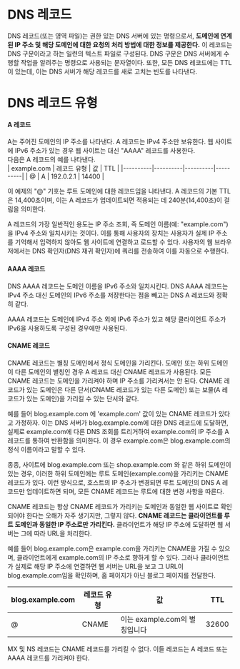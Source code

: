 # DNS 레코드
DNS 레코드(또는 영역 파일)는 권한 있는 DNS 서버에 있는 명령으로서, **도메인에 연계된 IP 주소 및 해당 도메인에 대한 요청의 처리 방법에 대한 정보를 제공한다.** 이 레코드는 DNS 구문이라고 하는 일련의 텍스트 파일로 구성된다. DNS 구문은 DNS 서버에게 수행할 작업을 알려주는 명령으로 사용되는 문자열이다. 또한, 모든 DNS 레코드에는 TTL이 있는데, 이는 DNS 서버가 해당 레코드를 새로 고치는 빈도를 나타낸다.  
  
# DNS 레코드 유형
#### A 레코드
A는 주어진 도메인의 IP 주소를 나타낸다. A 레코드는 IPv4 주소만 보유한다. 웹 사이트에 IPv6 주소가 있는 경우 웹 사이트는 대신 "AAAA" 레코드를 사용한다.  
다음은 A 레코드의 예를 나타낸다.  
| example.com | 레코드 유형 | 값 | TTL |
|----------|----------|----------|----------|
|  @  |   A  |   192.0.2.1  |  14400  |  
  
  
이 예제의 "@" 기호는 루트 도메인에 대한 레코드임을 나타낸다. A 레코드의 기본 TTL은 14,400초이며, 이는 A 레코드가 업데이트되면 적용되는 데 240분(14,400초)이 걸림을 의미한다.  
  
A 레코드의 가장 일반적인 용도는 IP 주소 조회, 즉 도메인 이름(예: "example.com")을 IPv4 주소와 일치시키는 것이다. 이를 통해 사용자의 장치는 사용자가 실제 IP 주소를 기억해서 입력하지 않아도 웹 사이트에 연결하고 로드할 수 있다. 사용자의 웹 브라우저에서는 DNS 확인자(DNS 재귀 확인자)에 쿼리를 전송하여 이를 자동으로 수행한다.  
  
#### AAAA 레코드
DNS AAAA 레코드는 도메인 이름을 IPv6 주소와 일치시킨다. DNS AAAA 레코드는 IPv4 주소 대신 도메인의 IPv6 주소를 저장한다는 점을 빼고는 DNS A 레코드와 정확히 같다.  
  
AAAA 레코드는 도메인에 IPv4 주소 외에 IPv6 주소가 있고 해당 클라이언트 주소가 IPv6을 사용하도록 구성된 경우에만 사용된다.  
  
#### CNAME 레코드
CNAME 레코드는 별칭 도메인에서 정식 도메인을 가리킨다. 도메인 또는 하위 도메인이 다른 도메인의 별칭인 경우 A 레코드 대신 CNAME 레코드가 사용된다. 모든 CNAME 레코드는 도메인을 가리켜야 하며 IP 주소를 가리켜서는 안 된다. CNAME 레코드가 있는 도메인은 다른 단서(CNAME 레코드가 있는 다른 도메인) 또는 보물(A 레코드가 있는 도메인)을 가리킬 수 있는 단서와 같다.  
  
예를 들어 blog.example.com 에 'example.com' 값이 있는 CNAME 레코드가 있다고 가정하자. 이는 DNS 서버가 blog.example.com에 대한 DNS 레코드에 도달하면, 실제로 example.com에 다른 DNS 조회를 트리거하여 example.com의 IP 주소를 A 레코드를 통하여 반환함을 의미한다. 이 경우 example.com은 blog.example.com의 정식 이름이라고 말할 수 있다.  
  
종종, 사이트에 blog.example.com 또는 shop.example.com 와 같은 하위 도메인이 있는 경우, 이러한 하위 도메인에는 루트 도메인(example.com)을 가리키는 CNAME 레코드가 있다. 이런 방식으로, 호스트의 IP 주소가 변경되면 루트 도메인의 DNS A 레코드만 업데이트하면 되며, 모든 CNAME 레코드는 루트에 대한 변경 사항을 따른다.  
  
CNAME 레코드는 항상 CNAME 레코드가 가리키는 도메인과 동일한 웹 사이트로 확인되어야 한다는 오해가 자주 생기지만, 그렇지 않다. **CNAME 레코드는 클라이언트를 루트 도메인과 동일한 IP 주소로만 가리킨다.** 클라이언트가 해당 IP 주소에 도달하면 웹 서버는 그에 따라 URL을 처리한다.  
  
예를 들어 blog.example.com은 example.com을 가리키는 CNAME을 가질 수 있으며, 클라이언트에게 example.com의 IP 주소로 향하게 할 수 있다. 그러나 클라이언트가 실제로 해당 IP 주소에 연결하면 웹 서버는 URL을 보고 그 URL이 blog.example.com임을 확인하며, 홈 페이지가 아닌 블로그 페이지를 전달한다.  
  
| blog.example.com | 레코드 유형 | 값 | TTL |
|----------|----------|----------|----------|
|  @  |   CNAME  |   이는 example.com의 별칭입니다  |  32600  |  
  
MX 및 NS 레코드는 CNAME 레코드를 가리킬 수 없다. 이들 레코드는 A 레코드 또는 AAAA 레코드를 가리켜야 한다.